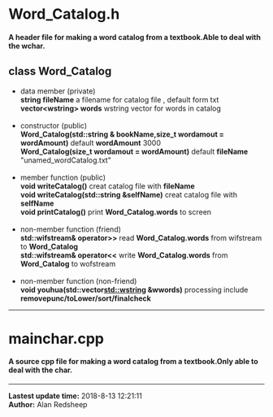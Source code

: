 # Word_Catalog.h<br>
#### A header file for making a word catalog from a textbook.Able to deal with the wchar.
## class Word_Catalog<br>
* data member (private)<br>
**string fileName** a filename for catalog file , default form txt<br>
**vector\<wstring> words** wstring vector for words in catalog <br><br>
* constructor (public)<br>
**Word_Catalog(std::string & bookName,size_t wordamout = wordAmount)** default **wordAmount** 3000 <br>
**Word_Catalog(size_t wordamout = wordAmount)** default **fileName** "unamed_wordCatalog.txt"<br><br>
* member function (public)<br>
**void writeCatalog()** creat catalog file with **fileName** <br>
**void writeCatalog(std::string &selfName)** creat catalog file with **selfName**<br>
**void printCatalog()** print **Word_Catalog.words** to screen<br><br>
* non-member function (friend)<br>
**std::wifstream& operator>>** read **Word_Catalog.words** from wifstream to **Word_Catalog**<br>
**std::wifstream& operator<<** write **Word_Catalog.words** from **Word_Catalog** to wofstream<br><br>
* non-member function (non-friend)<br>
**void youhua(std::vector<std::wstring> &wwords)** processing include **removepunc/toLower/sort/finalcheck**<br>
---
# mainchar.cpp
#### A source cpp file for making a word catalog from a textbook.Only able to deal with the char.<br>

---
**Lastest update time:** 2018-8-13 12:21:11 <br>
**Author:** Alan Redsheep
